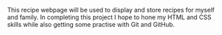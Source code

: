 This recipe webpage will be used to display and store recipes for myself and family. In completing this project I hope to hone my HTML and CSS skills while also getting some practise with Git and GitHub.